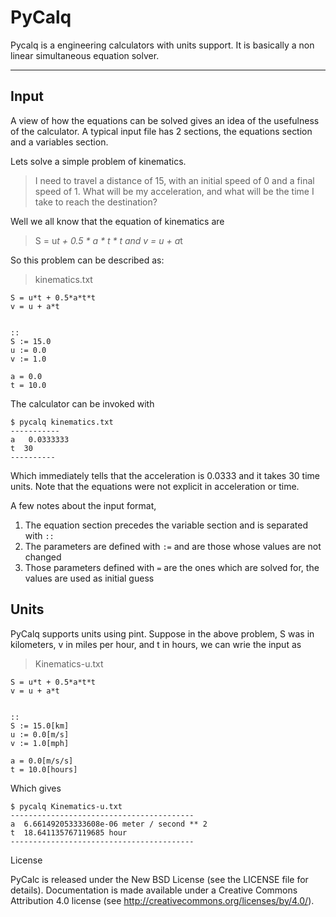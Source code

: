 PyCalq
======

Pycalq is a engineering calculators with units support.
It is basically a non linear simultaneous equation solver.

------

Input
-----

A view of how the equations can be solved gives an idea of the usefulness of 
the calculator.
A typical input file has 2 sections, the equations section and a variables 
section.

Lets solve a simple problem of kinematics. 

>I need to travel a distance of 15, with an initial speed of 0 and a final
speed of 1. What will be my acceleration, and what will be the time I take to 
reach the destination?

Well we all know that the equation of kinematics are
> S = u*t + 0.5 * a * t * t  and
> v = u + a*t

So this problem can be described as:

> kinematics.txt

    S = u*t + 0.5*a*t*t                                                            
    v = u + a*t                                                                    
                                                                                   
                                                                                   
    ::                                                                             
    S := 15.0                                                                      
    u := 0.0                                                                       
    v := 1.0                                                                       
                                                                                   
    a = 0.0                                                                        
    t = 10.0

The calculator can be invoked with 

    $ pycalq kinematics.txt
    -----------
    a   0.0333333
    t  30
    ----------

Which immediately tells that the acceleration is 0.0333 and it takes 30 time 
units.
Note that the equations were not explicit in acceleration or time.

A few notes about the input format, 
1) The equation section precedes the variable section and is separated 
with `::`
2) The parameters are defined with `:=` and are those whose values are not 
changed
3) Those parameters defined with `=` are the ones which are solved for, the
values are used as initial guess

Units
---
PyCalq supports units using pint. Suppose in the above problem, S was in
kilometers, v in miles per hour, and t in hours,
we can wrie the input as 


> Kinematics-u.txt

    S = u*t + 0.5*a*t*t                                                            
    v = u + a*t                                                                    
                                                                               
                                                                               
    ::                                                                             
    S := 15.0[km]                                                                  
    u := 0.0[m/s]                                                                  
    v := 1.0[mph]                                                                  
                                                                                   
    a = 0.0[m/s/s]                                                                 
    t = 10.0[hours]                                                                

Which gives

    $ pycalq Kinematics-u.txt
    -----------------------------------------
    a  6.661492053333608e-06 meter / second ** 2
    t  18.641135767119685 hour
    -----------------------------------------



License

PyCalc is released under the New BSD License (see the LICENSE file for
details). Documentation is made available under a Creative Commons Attribution
4.0 license (see <http://creativecommons.org/licenses/by/4.0/>).
